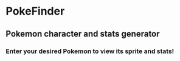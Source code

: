 # PokeFinder
## Pokemon character and stats generator

### Enter your desired Pokemon to view its sprite and stats!
